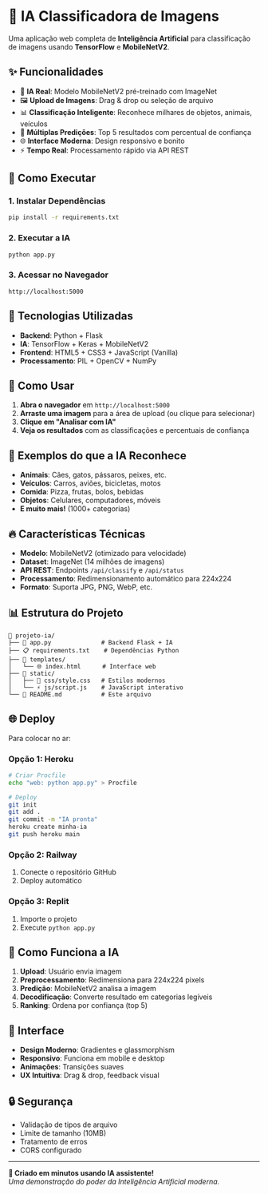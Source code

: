 # 🤖 IA Classificadora de Imagens

Uma aplicação web completa de **Inteligência Artificial** para classificação de imagens usando **TensorFlow** e **MobileNetV2**.

## ✨ Funcionalidades

- 🧠 **IA Real**: Modelo MobileNetV2 pré-treinado com ImageNet
- 🖼️ **Upload de Imagens**: Drag & drop ou seleção de arquivo
- 📊 **Classificação Inteligente**: Reconhece milhares de objetos, animais, veículos
- 🎯 **Múltiplas Predições**: Top 5 resultados com percentual de confiança
- 🌐 **Interface Moderna**: Design responsivo e bonito
- ⚡ **Tempo Real**: Processamento rápido via API REST

## 🚀 Como Executar

### 1. Instalar Dependências
```bash
pip install -r requirements.txt
```

### 2. Executar a IA
```bash
python app.py
```

### 3. Acessar no Navegador
```
http://localhost:5000
```

## 🔧 Tecnologias Utilizadas

- **Backend**: Python + Flask
- **IA**: TensorFlow + Keras + MobileNetV2
- **Frontend**: HTML5 + CSS3 + JavaScript (Vanilla)
- **Processamento**: PIL + OpenCV + NumPy

## 📱 Como Usar

1. **Abra o navegador** em `http://localhost:5000`
2. **Arraste uma imagem** para a área de upload (ou clique para selecionar)
3. **Clique em "Analisar com IA"**
4. **Veja os resultados** com as classificações e percentuais de confiança

## 🎯 Exemplos do que a IA Reconhece

- **Animais**: Cães, gatos, pássaros, peixes, etc.
- **Veículos**: Carros, aviões, bicicletas, motos
- **Comida**: Pizza, frutas, bolos, bebidas
- **Objetos**: Celulares, computadores, móveis
- **E muito mais!** (1000+ categorias)

## 🔥 Características Técnicas

- **Modelo**: MobileNetV2 (otimizado para velocidade)
- **Dataset**: ImageNet (14 milhões de imagens)
- **API REST**: Endpoints `/api/classify` e `/api/status`
- **Processamento**: Redimensionamento automático para 224x224
- **Formato**: Suporta JPG, PNG, WebP, etc.

## 📊 Estrutura do Projeto

```
📁 projeto-ia/
├── 🐍 app.py              # Backend Flask + IA
├── 📋 requirements.txt    # Dependências Python
├── 📁 templates/
│   └── 🌐 index.html      # Interface web
├── 📁 static/
│   ├── 🎨 css/style.css   # Estilos modernos
│   └── ⚡ js/script.js    # JavaScript interativo
└── 📖 README.md           # Este arquivo
```

## 🌐 Deploy

Para colocar no ar:

### Opção 1: Heroku
```bash
# Criar Procfile
echo "web: python app.py" > Procfile

# Deploy
git init
git add .
git commit -m "IA pronta"
heroku create minha-ia
git push heroku main
```

### Opção 2: Railway
1. Conecte o repositório GitHub
2. Deploy automático

### Opção 3: Replit
1. Importe o projeto
2. Execute `python app.py`

## 🤖 Como Funciona a IA

1. **Upload**: Usuário envia imagem
2. **Preprocessamento**: Redimensiona para 224x224 pixels
3. **Predição**: MobileNetV2 analisa a imagem
4. **Decodificação**: Converte resultado em categorias legíveis
5. **Ranking**: Ordena por confiança (top 5)

## 🎨 Interface

- **Design Moderno**: Gradientes e glassmorphism
- **Responsivo**: Funciona em mobile e desktop  
- **Animações**: Transições suaves
- **UX Intuitiva**: Drag & drop, feedback visual

## 🔒 Segurança

- Validação de tipos de arquivo
- Limite de tamanho (10MB)
- Tratamento de erros
- CORS configurado

---

**🚀 Criado em minutos usando IA assistente!**  
*Uma demonstração do poder da Inteligência Artificial moderna.*

